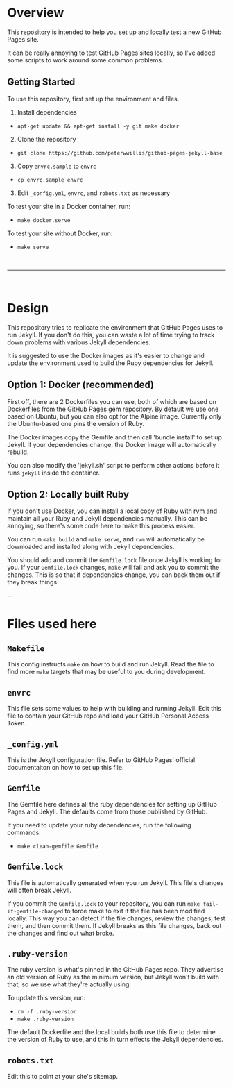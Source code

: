 <h1>Overview</h1>

This repository is intended to help you set up and locally test a new GitHub Pages site.

It can be really annoying to test GitHub Pages sites locally, so I've added some scripts to work around some common problems.

## Getting Started

To use this repository, first set up the environment and files.
 1. Install dependencies
   - `apt-get update && apt-get install -y git make docker`
 2. Clone the repository
   - `git clone https://github.com/peterwwillis/github-pages-jekyll-base`
 3. Copy `envrc.sample` to `envrc`
   - `cp envrc.sample envrc`
 3. Edit `_config.yml`, `envrc`, and `robots.txt` as necessary

To test your site in a Docker container, run:
   - `make docker.serve`

To test your site without Docker, run:
   - `make serve`

<br />

---

<br />

# Design

This repository tries to replicate the environment that GitHub Pages uses to run Jekyll.
If you don't do this, you can waste a lot of time trying to track down problems with
various Jekyll dependencies.

It is suggested to use the Docker images as it's easier to change and update the
environment used to build the Ruby dependencies for Jekyll.

## Option 1: Docker (recommended)
First off, there are 2 Dockerfiles you can use, both of which are based on Dockerfiles
from the GitHub Pages gem repository. By default we use one based on Ubuntu, but you
can also opt for the Alpine image. Currently only the Ubuntu-based one pins the version
of Ruby.

The Docker images copy the Gemfile and then call 'bundle install' to set up Jekyll.
If your dependencies change, the Docker image will automatically rebuild.

You can also modify the 'jekyll.sh' script to perform other actions before it runs `jekyll`
inside the container.

## Option 2: Locally built Ruby
If you don't use Docker, you can install a local copy of Ruby with rvm and maintain
all your Ruby and Jekyll dependencies manually. This can be annoying, so there's some
code here to make this process easier.

You can run `make build` and `make serve`, and `rvm` will automatically be
downloaded and installed along with Jekyll dependencies.

You should add and commit the `Gemfile.lock` file once Jekyll is working for you.
If your `Gemfile.lock` changes, `make` will fail and ask you to commit the changes.
This is so that if dependencies change, you can back them out if they break things.

--

# Files used here

## `Makefile`
This config instructs `make` on how to build and run Jekyll. Read the file to find more
`make` targets that may be useful to you during development.

## `envrc`
This file sets some values to help with building and running Jekyll. Edit this file to
contain your GitHub repo and load your GitHub Personal Access Token.

## `_config.yml`
This is the Jekyll configuration file. Refer to GitHub Pages' official documentaiton on
how to set up this file.

## `Gemfile`
The Gemfile here defines all the ruby dependencies for setting up GitHub Pages and Jekyll.
The defaults come from those published by GitHub.

If you need to update your ruby dependencies, run the following commands:
   - `make clean-gemfile Gemfile`

## `Gemfile.lock`
This file is automatically generated when you run Jekyll. This file's changes will
often break Jekyll.

If you commit the `Gemfile.lock` to your repository, you can run `make fail-if-gemfile-changed`
to force make to exit if the file has been modified locally. This way you can detect if
the file changes, review the changes, test them, and then commit them. If Jekyll breaks as
this file changes, back out the changes and find out what broke.

## `.ruby-version`
The ruby version is what's pinned in the GitHub Pages repo. They advertise an old version
of Ruby as the minimum version, but Jekyll won't build with that, so we use what they're
actually using.

To update this version, run:
   - `rm -f .ruby-version`
   - `make .ruby-version`

The default Dockerfile and the local builds both use this file to determine the version of
Ruby to use, and this in turn effects the Jekyll dependencies.

## `robots.txt`
Edit this to point at your site's sitemap.
